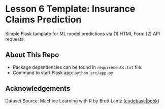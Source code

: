 # Lesson 6 Template: Insurance Claims Prediction

Simple Flask tamplate for ML model predictions via (1) HTML Form (2) API requests.

## About This Repo

- Package dependencies can be found in `requirements.txt` file.
- Command to start Flask app: `python src/app.py`

## Acknowledgements

Dataset Source: Machine Learning with R by Brett Lantz ([codebase](https://github.com/stedy/Machine-Learning-with-R-datasets)|[book](https://www.packtpub.com/product/machine-learning-with-r-third-edition/9781788295864))
